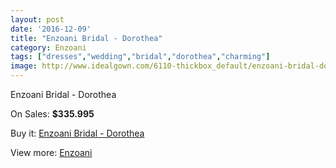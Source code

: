 ```yaml
---
layout: post
date: '2016-12-09'
title: "Enzoani Bridal - Dorothea"
category: Enzoani
tags: ["dresses","wedding","bridal","dorothea","charming"]
image: http://www.idealgown.com/6110-thickbox_default/enzoani-bridal-dorothea.jpg
---
```

Enzoani Bridal - Dorothea

On Sales: **$335.995**
<a href="https://www.idealgown.com/en/enzoani/2649-enzoani-bridal-dorothea.html"><amp-img layout="responsive" width="600" height="600" src="//www.idealgown.com/6110-thickbox_default/enzoani-bridal-dorothea.jpg" alt="Enzoani Bridal - Dorothea 0" /></a>

Buy it: [Enzoani Bridal - Dorothea](https://www.idealgown.com/en/enzoani/2649-enzoani-bridal-dorothea.html "Enzoani Bridal - Dorothea")

View more: [Enzoani](https://www.idealgown.com/en/32-enzoani "Enzoani")